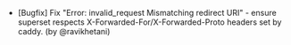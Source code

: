 - [Bugfix] Fix "Error: invalid_request Mismatching redirect URI" - ensure superset respects X-Forwarded-For/X-Forwarded-Proto headers set by caddy. (by @ravikhetani)